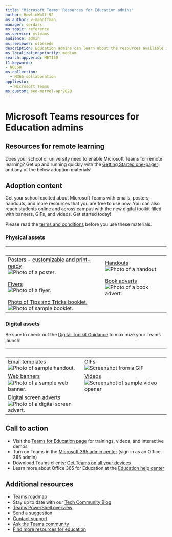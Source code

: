 ```yaml
---
title: "Microsoft Teams: Resources for Education admins"
author: HowlinWolf-92
ms.author: v-mahoffman
manager: serdars
ms.topic: reference
ms.service: msteams
audience: admin
ms.reviewer: olbesede
description: Education admins can learn about the resources available in Microsoft Teams to enable remote learning.
ms.localizationpriority: medium
search.appverid: MET150
f1.keywords:
- NOCSH
ms.collection: 
  - M365-collaboration
appliesto: 
  - Microsoft Teams
ms.custom: seo-marvel-apr2020
---
```


# Microsoft Teams resources for Education admins

## Resources for remote learning

Does your school or university need to enable Microsoft Teams for remote learning? Get up and running quickly with the [Getting Started one-pager](https://github.com/MicrosoftDocs/OfficeDocs-SkypeForBusiness/blob/live/Teams/downloads/edu-resources/teams-for-education-getting-started-1-pager.pdf?raw=true) and any of the below adoption materials!

## Adoption content

Get your school excited about Microsoft Teams with emails, posters, handouts, and more resources that you are free to use now. You can also reach students online and across campus with the new digital toolkit filled with banners, GIFs, and videos. Get started today!

Please read the [terms and conditions](https://github.com/MicrosoftDocs/OfficeDocs-SkypeForBusiness/blob/live/Teams/downloads/edu-resources/license_agreement_teams_for_education.pdf?raw=true) before you use these materials.

### Physical assets

|&nbsp; | &nbsp; |
|---------|---------|
|Posters - [customizable](https://github.com/MicrosoftDocs/OfficeDocs-SkypeForBusiness/blob/live/Teams/downloads/edu-resources/posters-customizable.zip?raw=true) and [print-ready](https://github.com/MicrosoftDocs/OfficeDocs-SkypeForBusiness/blob/live/Teams/downloads/edu-resources/posters-print-ready.zip?raw=true)<br>![Photo of a poster.](media/edu-adoption-posters.png)     |[Handouts](https://github.com/MicrosoftDocs/OfficeDocs-SkypeForBusiness/blob/live/Teams/downloads/edu-resources/handouts.zip?raw=true)<br>![Photo of a handout](media/edu-adoption-handouts.png)|
|[Flyers](https://github.com/MicrosoftDocs/OfficeDocs-SkypeForBusiness/blob/live/Teams/downloads/edu-resources/flyers.zip?raw=true)<br>![Photo of a flyer.](media/edu-adoption-flyers.png)   |[Book adverts](https://github.com/MicrosoftDocs/OfficeDocs-SkypeForBusiness/blob/live/Teams/downloads/edu-resources/book-adverts.zip?raw=true)<br>![Photo of a book advert.](media/edu-adoption-book-adverts.png)         |
|[Photo of Tips and Tricks booklet.](https://github.com/MicrosoftDocs/OfficeDocs-SkypeForBusiness/blob/live/Teams/downloads/edu-resources/get-started-tips-tricks.zip?raw=true)<br> ![Photo of sample booklet.](media/edu-adoption-get-started.png)    |

### Digital assets

Be sure to check out the [Digital Toolkit Guidance](https://github.com/MicrosoftDocs/OfficeDocs-SkypeForBusiness/blob/live/Teams/downloads/edu-resources/digital-toolkit-guidance.zip?raw=true) to maximize your Teams launch! 

| &nbsp; |&nbsp;  |
|---------|---------|
|[Email templates](https://github.com/MicrosoftDocs/OfficeDocs-SkypeForBusiness/blob/live/Teams/downloads/edu-resources/email-templates.zip?raw=true)<br> ![Photo of sample handout.](media/edu-adoption-email-templates.png)    |[GIFs](https://github.com/MicrosoftDocs/OfficeDocs-SkypeForBusiness/blob/live/Teams/downloads/edu-resources/gifs.zip?raw=true) <br> ![Screenshot from a GIF](media/edu-adoption-gifs.png)      |
|[Web banners](https://github.com/MicrosoftDocs/OfficeDocs-SkypeForBusiness/blob/live/Teams/downloads/edu-resources/web-banners.zip?raw=true)<br>![Photo of a sample web banner.](media/edu-adoption-web-banners.png)    |[Videos](https://github.com/MicrosoftDocs/OfficeDocs-SkypeForBusiness/blob/live/Teams/downloads/edu-resources/videos.zip?raw=true)<br>![Screenshot of sample video opener](media/edu-adoption-videos.png)          |
|[Digital screen adverts](https://github.com/MicrosoftDocs/OfficeDocs-SkypeForBusiness/blob/live/Teams/downloads/edu-resources/digital-screen-adverts.zip?raw=true)<br>![Photo of a digital screen advert.](media/edu-adoption-digital-screen-adverts.png)   |      |

## Call to action

- Visit the [Teams for Education page](https://www.microsoft.com/en-us/education/products/teams/default.aspx) for trainings, videos, and interactive demos
- Turn on Teams in the [Microsoft 365 admin center](https://portal.office.com/adminportal/home#/Settings/ServicesAndAddIns) (sign in as an Office 365 admin)
- Download Teams clients: [Get Teams on all your devices](https://teams.microsoft.com/downloads)
- Learn more about Office 365 for Education at the [Education help center](https://support.office.com/education)

## Additional resources

- [Teams roadmap](https://aka.ms/teamsroadmap)
- Stay up to date with our [Tech Community Blog](https://techcommunity.microsoft.com/t5/Microsoft-Teams-Blog/bg-p/MicrosoftTeamsBlog)
- [Teams PowerShell overview](teams-powershell-overview.md)
- [Send a suggestion](https://aka.ms/eduuservoice)
- [Contact support](https://aka.ms/o365portal)
- [Ask the Teams community](https://aka.ms/msteamscommunity)
- [Find more resources for education](https://education.microsoft.com/)
